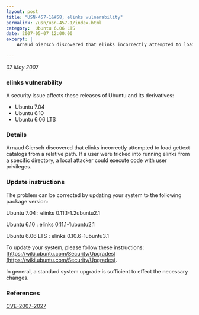 ```yaml
---
layout: post
title: "USN-457-1&#58; elinks vulnerability"
permalink: /usn/usn-457-1/index.html
category:  Ubuntu 6.06 LTS
date: 2007-05-07 12:00:00
excerpt: |
    Arnaud Giersch discovered that elinks incorrectly attempted to load  gettext catalogs from a relative path.  If a user were tricked into  running elinks from a specific directory, a local attacker could execute  code with user privileges.
    
--- 
```

 
 

*07 May 2007*

### elinks vulnerability

A security issue affects these releases of Ubuntu and its derivatives:

* Ubuntu 7.04
* Ubuntu 6.10
* Ubuntu 6.06 LTS

### Details

Arnaud Giersch discovered that elinks incorrectly attempted to load gettext catalogs from a relative path. If a user were tricked into running elinks from a specific directory, a local attacker could execute code with user privileges.

### Update instructions

The problem can be corrected by updating your system to the following package version:

Ubuntu 7.04
 : elinks <span>0.11.1-1.2ubuntu2.1</span>

Ubuntu 6.10
 : elinks <span>0.11.1-1ubuntu2.1</span>

Ubuntu 6.06 LTS
 : elinks <span>0.10.6-1ubuntu3.1</span>

To update your system, please follow these instructions: [https://wiki.ubuntu.com/Security/Upgrades](https://wiki.ubuntu.com/Security/Upgrades).

In general, a standard system upgrade is sufficient to effect the necessary changes.

### References

 
 [CVE-2007-2027](http://people.ubuntu.com/~ubuntu-security/cve/CVE-2007-2027)
 

